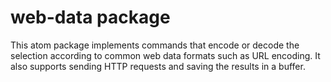 # web-data package

This atom package implements commands that encode or decode the selection
according to common web data formats such as URL encoding. It also supports
sending HTTP requests and saving the results in a buffer.
